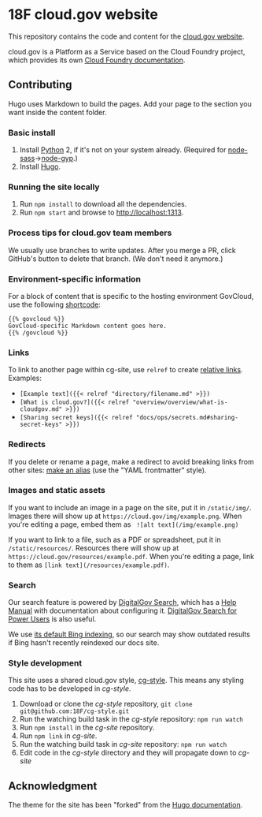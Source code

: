 # 18F cloud.gov website

This repository contains the code and content for the [cloud.gov website](https://cloud.gov/).

cloud.gov is a Platform as a Service based on the Cloud Foundry project, which provides its own [Cloud Foundry documentation](http://docs.cloudfoundry.org/).

## Contributing

Hugo uses Markdown to build the pages. Add your page to the section you want inside the content folder.

### Basic install

1. Install [Python](https://www.python.org/) 2, if it's not on your system already. (Required for [node-sass](https://github.com/sass/node-sass)->[node-gyp](https://github.com/nodejs/node-gyp#installation).)
1. Install [Hugo](https://gohugo.io).

### Running the site locally

1. Run `npm install` to download all the dependencies.
1. Run `npm start` and browse to [http://localhost:1313](http://localhost:1313).

### Process tips for cloud.gov team members

We usually use branches to write updates. After you merge a PR, click GitHub's button to delete that branch. (We don't need it anymore.)

### Environment-specific information

For a block of content that is specific to the hosting environment GovCloud, use the following [shortcode](https://gohugo.io/extras/shortcodes/):

```
{{% govcloud %}}
GovCloud-specific Markdown content goes here.
{{% /govcloud %}}
```

### Links

To link to another page within cg-site, use `relref` to create [relative links](https://gohugo.io/extras/crossreferences/). Examples:

* `[Example text]({{< relref "directory/filename.md" >}})`
* `[What is cloud.gov?]({{< relref "overview/overview/what-is-cloudgov.md" >}})`
* `[Sharing secret keys]({{< relref "docs/ops/secrets.md#sharing-secret-keys" >}})`

### Redirects

If you delete or rename a page, make a redirect to avoid breaking links from other sites: [make an alias](https://gohugo.io/extras/aliases/) (use the "YAML frontmatter" style).

### Images and static assets

If you want to include an image in a page on the site, put it in `/static/img/`. Images there will show up at `https://cloud.gov/img/example.png`. When you're editing a page, embed them as `
![alt text](/img/example.png)`

If you want to link to a file, such as a PDF or spreadsheet, put it in `/static/resources/`. Resources there will show up at `https://cloud.gov/resources/example.pdf`. When you're editing a page, link to them as `[link text](/resources/example.pdf)`.

### Search

Our search feature is powered by [DigitalGov Search](http://search.digitalgov.gov/), which has a [Help Manual](http://search.digitalgov.gov/manual/index.html) with documentation about configuring it. [DigitalGov Search for Power Users](http://search.digitalgov.gov/blog/power-users-recap.html) is also useful.

We use [its default Bing indexing](http://search.digitalgov.gov/manual/content-overview.html), so our search may show outdated results if Bing hasn't recently reindexed our docs site.

### Style development

This site uses a shared cloud.gov style, [cg-style](https://github.com/18F/cg-style). This means any styling code has to be developed in *cg-style*.

1. Download or clone the *cg-style* repository, `git clone git@github.com:18F/cg-style.git`
2. Run the watching build task in the *cg-style* repository: `npm run watch`
3. Run `npm install` in the *cg-site* repository.
4. Run `npm link` in *cg-site*.
5. Run the watching build task in *cg-site* repository: `npm run watch`
6. Edit code in the *cg-style* directory and they will propagate down to *cg-site*

## Acknowledgment

The theme for the site has been "forked" from the [Hugo documentation](https://gohugo.io/overview/introduction/).
